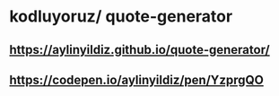 # **kodluyoruz/** quote-generator

## https://aylinyildiz.github.io/quote-generator/

## https://codepen.io/aylinyildiz/pen/YzprgQO
